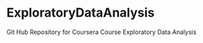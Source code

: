 ExploratoryDataAnalysis
=======================

Git Hub Repository for Coursera Course Exploratory Data Analysis
